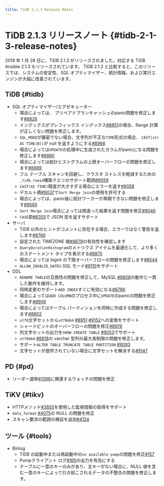 ```yaml
---
title: TiDB 2.1.3 Release Notes
---
```


# TiDB 2.1.3 リリースノート {#tidb-2-1-3-release-notes}

2019 年 1 月 28 日に、TiDB 2.1.3 がリリースされました。対応する TiDB Ansible 2.1.3 もリリースされています。 TiDB 2.1.2 と比較すると、このリリースでは、システムの安定性、SQL オプティマイザー、統計情報、および実行エンジンが大幅に改善されています。

## TiDB {#tidb}

-   SQL オプティマイザー/エグゼキューター
    -   場合によっては、 プリペアドプランキャッシュのpanic問題を修正します[#8826](https://github.com/pingcap/tidb/pull/8826)
    -   インデックスがプレフィックス インデックス[#8851](https://github.com/pingcap/tidb/pull/8851)の場合、Range 計算が正しくない問題を修正します。
    -   `SQL_MODE`が厳密でない場合、文字列が不正な`TIME`形式の場合、 `CAST(str AS TIME(N))`が null を返すようにする[#8966](https://github.com/pingcap/tidb/pull/8966)
    -   場合によっては`UPDATE`の処理中に生成されたカラムがpanicになる問題を修正します[#8980](https://github.com/pingcap/tidb/pull/8980)
    -   場合によっては統計ヒストグラムの上限オーバーフローの問題を修正します[#8989](https://github.com/pingcap/tidb/pull/8989)
    -   フル テーブル スキャンを回避し、クラスタ ストレスを軽減するための`_tidb_rowid`構築クエリのサポート範囲[#9059](https://github.com/pingcap/tidb/pull/9059)
    -   `CAST(AS TIME)`精度が大きすぎる場合にエラーを返す[#9058](https://github.com/pingcap/tidb/pull/9058)
    -   デカルト積[#9037](https://github.com/pingcap/tidb/pull/9037)で`Sort Merge Join`の使用を許可する
    -   場合によっては、panic後に統計ワーカーが再開できない問題を修正します[#9085](https://github.com/pingcap/tidb/pull/9085)
    -   `Sort Merge Join`場合によっては間違った結果を返す問題を修正[#9046](https://github.com/pingcap/tidb/pull/9046)
    -   `CASE`節[#8355](https://github.com/pingcap/tidb/pull/8355)で JSON 型を返すサポート
-   サーバ
    -   TiDB 以外のヒントがコメントに存在する場合、エラーではなく警告を返します[#8766](https://github.com/pingcap/tidb/pull/8766)
    -   設定された TIMEZONE 値[#8879](https://github.com/pingcap/tidb/pull/8879)の有効性を確認します
    -   `QueryDurationHistogram`のメトリクス アイテムを最適化して、より多くのステートメント タイプを表示する[#8875](https://github.com/pingcap/tidb/pull/8875)
    -   場合によっては bigint の下限オーバーフローの問題を修正します[#8544](https://github.com/pingcap/tidb/pull/8544)
    -   `ALLOW_INVALID_DATES` SQL モード[#9110](https://github.com/pingcap/tidb/pull/9110)をサポート
-   DDL
    -   `RENAME TABLE`の互換性の問題を修正して、MySQL [#8808](https://github.com/pingcap/tidb/pull/8808)の動作と一貫した動作を維持します。
    -   同時変更のサポート`ADD INDEX`すぐに有効になる[#8786](https://github.com/pingcap/tidb/pull/8786)
    -   場合によっては`ADD COLUMN`のプロセス中に`UPDATE`のpanicの問題を修正します[#8906](https://github.com/pingcap/tidb/pull/8906)
    -   場合によってはテーブル パーティションを同時に作成する問題を修正します[#8902](https://github.com/pingcap/tidb/pull/8902)
    -   `utf8`文字セットから`utf8mb4` [#8951](https://github.com/pingcap/tidb/pull/8951) [#9152](https://github.com/pingcap/tidb/pull/9152)への変換をサポート
    -   シャードビットのオーバーフローの問題を修正[#8976](https://github.com/pingcap/tidb/pull/8976)
    -   列文字セットの出力を`SHOW CREATE TABLE` [#9053](https://github.com/pingcap/tidb/pull/9053)でサポート
    -   `utf8mb4` [#8818](https://github.com/pingcap/tidb/pull/8818)の varchar 型列の最大長制限の問題を修正します。
    -   サポート`ALTER TABLE TRUNCATE TABLE PARTITION` [#9093](https://github.com/pingcap/tidb/pull/9093)
    -   文字セットが提供されていない場合に文字セットを解決する[#9147](https://github.com/pingcap/tidb/pull/9147)

## PD {#pd}

-   リーダー選挙[#1396](https://github.com/pingcap/pd/pull/1396)に関連するウォッチの問題を修正

## TiKV {#tikv}

-   HTTPメソッド[#3855](https://github.com/tikv/tikv/pull/3855)を使用した監視情報の取得をサポート
-   `data_format` [#4075](https://github.com/tikv/tikv/pull/4075)の NULL の問題を修正
-   スキャン要求の範囲の検証を追加[#4124](https://github.com/tikv/tikv/pull/4124)

## ツール {#tools}

-   Binlog
    -   TiDB の起動中または再起動中の`no available pump`の問題を修正[#157](https://github.com/pingcap/tidb-tools/pull/158)
    -   Pumpクライアント ログ[#165](https://github.com/pingcap/tidb-tools/pull/165)の出力を有効にする
    -   テーブルに一意のキーのみがあり、主キーがない場合に、NULL 値を含む一意のキーによって引き起こされるデータの不整合の問題を修正します。
